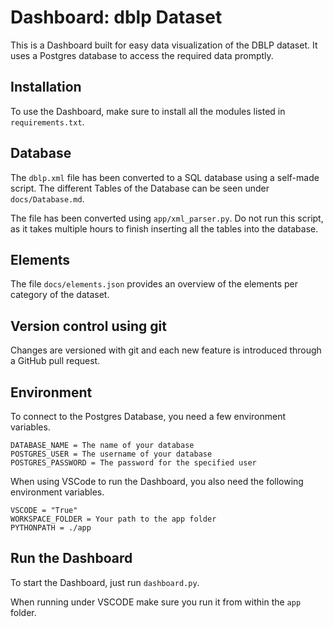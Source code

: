 
# Dashboard: dblp Dataset

This is a Dashboard built for easy data visualization of the
DBLP dataset. It uses a Postgres database to access the required data promptly.

## Installation

To use the Dashboard, make sure to install all the modules listed in `requirements.txt`.

## Database

The `dblp.xml` file has been converted to a SQL database using a self-made script. The different Tables of the Database can be seen under `docs/Database.md`.

The file has been converted using `app/xml_parser.py`. Do not run this script, as it takes multiple hours to finish inserting all the tables into the database.

## Elements

The file `docs/elements.json` provides an overview of the elements per category of the dataset.

## Version control using git

Changes are versioned with git and each new feature is introduced through a GitHub pull request.

## Environment

To connect to the Postgres Database, you need a few environment variables.

```env
DATABASE_NAME = The name of your database
POSTGRES_USER = The username of your database
POSTGRES_PASSWORD = The password for the specified user
```

When using VSCode to run the Dashboard, you also need the
following environment variables.

```env
VSCODE = "True"
WORKSPACE_FOLDER = Your path to the app folder
PYTHONPATH = ./app
```

## Run the Dashboard

To start the Dashboard, just run `dashboard.py`.

When running under VSCODE make sure you run it from within the `app` folder.
